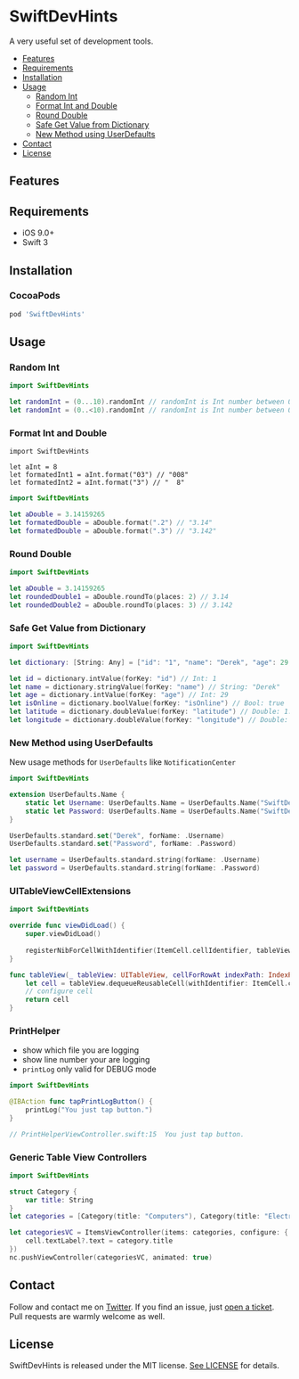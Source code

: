 # SwiftDevHints
A very useful set of development tools.

- [Features](##features)
- [Requirements](##requirements)
- [Installation](##installation)
- [Usage](##usage)
    + [Random Int](###random-Int)
    + [Format Int and Double](###format-int-and-double)
    + [Round Double](###round-double)
    + [Safe Get Value from Dictionary](###safe-get-value-from-dictionary)
    + [New Method using UserDefaults](###new-method-using-userDefaults)
- [Contact](##contact)
- [License](##license)

## Features

## Requirements

- iOS 9.0+
- Swift 3

## Installation

### CocoaPods

```ruby
pod 'SwiftDevHints'
```

## Usage

### Random Int

```swift
import SwiftDevHints

let randomInt = (0...10).randomInt // randomInt is Int number between 0 ~ 10 (include 10)
let randomInt = (0..<10).randomInt // randomInt is Int number between 0 ~ 10 (not include 10)
```

### Format Int and Double

```
import SwiftDevHints

let aInt = 8
let formatedInt1 = aInt.format("03") // "008"
let formatedInt2 = aInt.format("3") // "  8"
```

```swift
import SwiftDevHints

let aDouble = 3.14159265
let formatedDouble = aDouble.format(".2") // "3.14"
let formatedDouble = aDouble.format(".3") // "3.142"
```

### Round Double

```swift
import SwiftDevHints

let aDouble = 3.14159265
let roundedDouble1 = aDouble.roundTo(places: 2) // 3.14
let roundedDouble2 = aDouble.roundTo(places: 3) // 3.142
```

### Safe Get Value from Dictionary

```swift
import SwiftDevHints

let dictionary: [String: Any] = ["id": "1", "name": "Derek", "age": 29, "isOnline": true, "latitude": 1.290270, "longitude": 103.851959]

let id = dictionary.intValue(forKey: "id") // Int: 1
let name = dictionary.stringValue(forKey: "name") // String: "Derek"
let age = dictionary.intValue(forKey: "age") // Int: 29
let isOnline = dictionary.boolValue(forKey: "isOnline") // Bool: true
let latitude = dictionary.doubleValue(forKey: "latitude") // Double: 1.290270
let longitude = dictionary.doubleValue(forKey: "longitude") // Double: 103.851959
```

### New Method using UserDefaults

New usage methods for `UserDefaults` like `NotificationCenter`
```swift
import SwiftDevHints

extension UserDefaults.Name {
    static let Username: UserDefaults.Name = UserDefaults.Name("SwiftDevHints-Demo.Username")
    static let Password: UserDefaults.Name = UserDefaults.Name("SwiftDevHints-Demo.Password")
}

UserDefaults.standard.set("Derek", forName: .Username)
UserDefaults.standard.set("Password", forName: .Password)

let username = UserDefaults.standard.string(forName: .Username)
let password = UserDefaults.standard.string(forName: .Password)
```

### UITableViewCellExtensions

```swift
import SwiftDevHints

override func viewDidLoad() {
    super.viewDidLoad()
    
    registerNibForCellWithIdentifier(ItemCell.cellIdentifier, tableView: tableView)
}

func tableView(_ tableView: UITableView, cellForRowAt indexPath: IndexPath) -> UITableViewCell {
    let cell = tableView.dequeueReusableCell(withIdentifier: ItemCell.cellIdentifier, for: indexPath) as! ItemCell
    // configure cell
    return cell
}
```

### PrintHelper

- show which file you are logging
- show line number your are logging
- `printLog` only valid for DEBUG mode

```swift
import SwiftDevHints

@IBAction func tapPrintLogButton() {
    printLog("You just tap button.")
}

// PrintHelperViewController.swift:15  You just tap button.
```

### Generic Table View Controllers

```swift
import SwiftDevHints

struct Category {
    var title: String
}
let categories = [Category(title: "Computers"), Category(title: "Electronics")]

let categoriesVC = ItemsViewController(items: categories, configure: { (cell, category) in
    cell.textLabel?.text = category.title
})
nc.pushViewController(categoriesVC, animated: true)
```

## Contact

Follow and contact me on [Twitter](https://twitter.com/derekcoder_). If you find an issue, just [open a ticket](https://github.com/derekcoder/SwiftDevHints/issues/new). Pull requests are warmly welcome as well.

## License

SwiftDevHints is released under the MIT license. [See LICENSE](https://github.com/derekcoder/SwiftDevHints/blob/master/LICENSE) for details.
